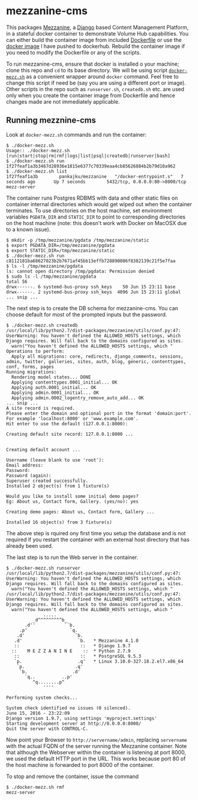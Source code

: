 # mezzanine-cms
This packages [Mezzanine](http://mezzanine.jupo.org/), a [Django](https://www.djangoproject.com/) based Content Management Platform, in a stateful docker container to demonstrate Volume Hub capabilities. You can either build the container image from included [Dockerfile](Dockerfile) or use the [docker image](https://hub.docker.com/r/pankajku/mezzanine/) I have pushed to dockerhub. Rebuild the container image if you need to modify the Dockerfile or any of the scripts.

To run mezzanine-cms, ensure that docker is installed o your machine; clone this repo and `cd` to its base directory. We will be using script [`docker-mezz.sh`](docker-mezz.sh) as a convenient wrapper around `docker` command. Feel free to change this script if need be (say you are using a different port or image). Other scripts in the repo such as `runserver.sh`, `createdb.sh` etc. are used only when you create the container image from Dockerfile and hence changes made are not immediately applicable.

## Running mezznine-cms
Look at `docker-mezz.sh` commands and run the container:

```
$ ./docker-mezz.sh
Usage:: ./docker-mezz.sh [run|start|stop|rm|rmf|logs|list|psql|createdb|runserver|bash]
$ ./docker-mezz.sh run
1f27feaf1a3b3467d28936e1815e6377c70339eaa4cb85626884b2b79d10a962
$ ./docker-mezz.sh list
1f27feaf1a3b        pankajku/mezzanine   "/docker-entrypoint.s"   7 seconds ago       Up 7 seconds        5432/tcp, 0.0.0.0:80->8000/tcp   mezz-server
```
The container runs Postgres RDBMS with data and other static files on container internal directories which would get wiped out when the container terminates. To use directories on the host machine, set environment variables `PGDATA_DIR` and `STATIC_DIR` to point to corresponding directories on the host machine (note: this doesn't work with Docker on MacOSX due to a known issue).

```
$ mkdir -p /tmp/mezzanine/pgdata /tmp/mezzanine/static
$ export PGDATA_DIR=/tmp/mezzanine/pgdata
$ export STATIC_DIR=/tmp/mezzanine/static
$ ./docker-mezz.sh run
c8112181ba68627023b2b7671af45bb13effb728890806f8382139c21f5e7faa
$ ls -l /tmp/mezzanine/pgdata
ls: cannot open directory /tmp/pgdata: Permission denied
$ sudo ls -l /tmp/mezzanine/pgdata
total 56
drwx------. 6 systemd-bus-proxy ssh_keys    50 Jun 15 23:11 base
drwx------. 2 systemd-bus-proxy ssh_keys  4096 Jun 15 23:11 global
... snip ...
```

The next step is to create the DB schema for mezzanine-cms. You can choose default for most of the prompted inputs but the password.

```
$ ./docker-mezz.sh createdb
/usr/local/lib/python2.7/dist-packages/mezzanine/utils/conf.py:47: UserWarning: You haven't defined the ALLOWED_HOSTS settings, which Django requires. Will fall back to the domains configured as sites.
  warn("You haven't defined the ALLOWED_HOSTS settings, which "
Operations to perform:
  Apply all migrations: core, redirects, django_comments, sessions, admin, twitter, galleries, sites, auth, blog, generic, contenttypes, conf, forms, pages
Running migrations:
  Rendering model states... DONE
  Applying contenttypes.0001_initial... OK
  Applying auth.0001_initial... OK
  Applying admin.0001_initial... OK
  Applying admin.0002_logentry_remove_auto_add... OK
... snip ...
A site record is required.
Please enter the domain and optional port in the format 'domain:port'.
For example 'localhost:8000' or 'www.example.com'. 
Hit enter to use the default (127.0.0.1:8000): 

Creating default site record: 127.0.0.1:8000 ...


Creating default account ...

Username (leave blank to use 'root'): 
Email address: 
Password: 
Password (again): 
Superuser created successfully.
Installed 2 object(s) from 1 fixture(s)

Would you like to install some initial demo pages?
Eg: About us, Contact form, Gallery. (yes/no): yes

Creating demo pages: About us, Contact form, Gallery ...

Installed 16 object(s) from 3 fixture(s)
```

The above step is rquired ony first time you setup the database and is not required if you restart the container with an external host directory that has already been used.

The last step is to run the Web server in the container.

```
$ ./docker-mezz.sh runserver
/usr/local/lib/python2.7/dist-packages/mezzanine/utils/conf.py:47: UserWarning: You haven't defined the ALLOWED_HOSTS settings, which Django requires. Will fall back to the domains configured as sites.
  warn("You haven't defined the ALLOWED_HOSTS settings, which "
/usr/local/lib/python2.7/dist-packages/mezzanine/utils/conf.py:47: UserWarning: You haven't defined the ALLOWED_HOSTS settings, which Django requires. Will fall back to the domains configured as sites.
  warn("You haven't defined the ALLOWED_HOSTS settings, which "
              .....
          _d^^^^^^^^^b_
       .d''           ``b.
     .p'                `q.
    .d'                   `b.
   .d'                     `b.   * Mezzanine 4.1.0
   ::                       ::   * Django 1.9.7
  ::    M E Z Z A N I N E    ::  * Python 2.7.9
   ::                       ::   * PostgreSQL 9.5.3
   `p.                     .q'   * Linux 3.10.0-327.18.2.el7.x86_64
    `p.                   .q'
     `b.                 .d'
       `q..          ..p'
          ^q........p^
              ''''

Performing system checks...

System check identified no issues (0 silenced).
June 15, 2016 - 23:22:09
Django version 1.9.7, using settings 'myproject.settings'
Starting development server at http://0.0.0.0:8000/
Quit the server with CONTROL-C.
```

Now point your Browser to `http://servername/admin`, replacing `servername` with the actual FQDN of the server running the Mezzanine container. Note that although the Webserver within the container is listening at port 8000, we used the default HTTP port in the URL. This works because port 80 of the host machine is forwarded to port 8000 of the container.

To stop and remove the container, issue the command

```
$ ./docker-mezz.sh rmf
mezz-server
```


